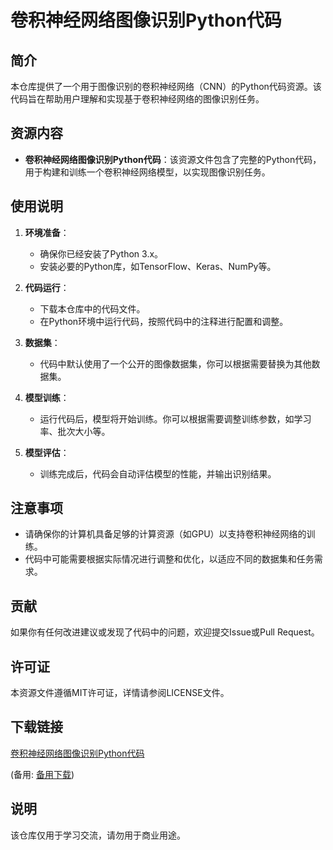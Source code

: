 # 卷积神经网络图像识别Python代码

## 简介

本仓库提供了一个用于图像识别的卷积神经网络（CNN）的Python代码资源。该代码旨在帮助用户理解和实现基于卷积神经网络的图像识别任务。

## 资源内容

- **卷积神经网络图像识别Python代码**：该资源文件包含了完整的Python代码，用于构建和训练一个卷积神经网络模型，以实现图像识别任务。

## 使用说明

1. **环境准备**：
   - 确保你已经安装了Python 3.x。
   - 安装必要的Python库，如TensorFlow、Keras、NumPy等。

2. **代码运行**：
   - 下载本仓库中的代码文件。
   - 在Python环境中运行代码，按照代码中的注释进行配置和调整。

3. **数据集**：
   - 代码中默认使用了一个公开的图像数据集，你可以根据需要替换为其他数据集。

4. **模型训练**：
   - 运行代码后，模型将开始训练。你可以根据需要调整训练参数，如学习率、批次大小等。

5. **模型评估**：
   - 训练完成后，代码会自动评估模型的性能，并输出识别结果。

## 注意事项

- 请确保你的计算机具备足够的计算资源（如GPU）以支持卷积神经网络的训练。
- 代码中可能需要根据实际情况进行调整和优化，以适应不同的数据集和任务需求。

## 贡献

如果你有任何改进建议或发现了代码中的问题，欢迎提交Issue或Pull Request。

## 许可证

本资源文件遵循MIT许可证，详情请参阅LICENSE文件。

## 下载链接
[卷积神经网络图像识别Python代码](https://pan.quark.cn/s/536acbd9b34f) 

(备用: [备用下载](https://pan.baidu.com/s/1BMhAASlKbmkpyXie1i0v4A?pwd=1234))

## 说明

该仓库仅用于学习交流，请勿用于商业用途。
